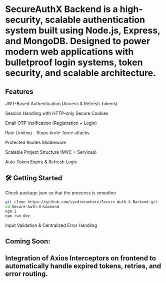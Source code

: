 # SecureAuthX Backend is a high-security, scalable authentication system built using Node.js, Express, and MongoDB. Designed to power modern web applications with bulletproof login systems, token security, and scalable architecture.

## Features
JWT-Based Authentication (Access & Refresh Tokens)

Session Handling with HTTP-only Secure Cookies

Email OTP Verification (Registration + Login)

Rate Limiting – Stops brute-force attacks

Protected Routes Middleware

Scalable Project Structure (MVC + Services)

Auto-Token Expiry & Refresh Logic
## 🛠 Getting Started
Check package.json so that the proceess is smoother
```bash
git clone https://github.com/syedimranhere/Secure-Auth-X-Backend.git
cd Secure-Auth-X-backend
npm i
npm run dev
```
Input Validation & Centralized Error Handling
## Coming Soon:
## Integration of Axios Interceptors on frontend to automatically handle expired tokens, retries, and error routing.
